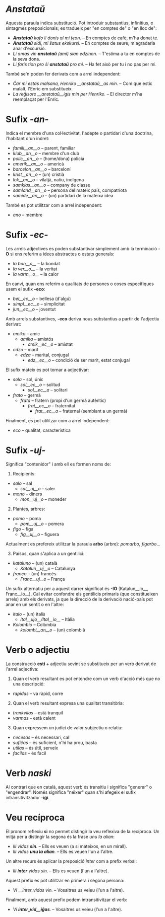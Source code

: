 # *Anstataŭ*

Aquesta paraula indica substitució. Pot introduir substantius, infinitius, o sintagmes preposicionals; es tradueix per "en comptes de" o "en lloc de":

- *__Anstataŭ__ kafo li donis al mi teon.*  – En comptes de cafè, m'ha donat te.
- *__Anstataŭ__ sidi, mi ŝatus ekskursi.*  – En comptes de seure, m'agradaria anar d'excursió.
- *Li amas vin __anstataŭ__ (ami) sian edzinon.*  – T'estima a tu en comptes de la seva dona.
- *Li faris tion pro ŝi __anstataŭ__ pro mi.*  – Ha fet això per tu i no pas per mi.

També se'n poden fer derivats com a arrel independent:

- *Ĉar mi estas malsana, Henriko __anstataŭ__as min.*  – Com que estic malalt, l'Enric em substitueix.
- *La reĝisoro __anstataŭ__igis min per Henriko.*  – El director m'ha reemplaçat per l'Enric.

# Sufix *-an-*

Indica el membre d'una col·lectivitat, l'adepte o partidari d'una doctrina, l'habitant d'un indret:

- *famili__an__o*  – parent, familiar
- *klub__an__o*    – membre d'un club
- *polic__an__o*  – (home/dona) policia
- *amerik__an__o*  – americà
- *barcelon__an__o*  – barceloní
- *krist__an__o*   – (un) cristià
- *lok__an__o*  – vilatjà, natiu, indígena
- *samklas__an__o*  – company de classe
- *samland__an__o* – persona del mateix país, compatriota
- *samide__an__o*  – (un) partidari de la mateixa idea

També es pot utilitzar com a arrel independent:
- *ano*  – membre

# Sufix *-ec-*

Les arrels adjectives es poden substantivar simplement amb la terminació __-O__ si ens referim a idees abstractes o estats generals:

- *la bon__o__*   – la bondat
- *la ver__o__*   – la veritat
- *la varm__o__*   – la calor

En canvi, quan ens referim a qualitats de persones o coses específiques usem el sufix __-eco__:
- *bel__ec__o*   – bellesa (d'algú)
- *simpl__ec__o* – simplicitat
- *jun__ec__o* – joventut 

Amb arrels substantives, __-eco__ deriva nous substantius a partir de l'adjectiu derivat:
- *amiko*   – amic
	- *amika*   – amistós
		- *amik__ec__o*  – amistat
- *edzo*   – marit
	- *edza*   – marital, conjugal
		- *edz__ec__o*  – condició de ser marit, estat conjugal

El sufix mateix es pot tornar a adjectivar:
- *sola*  – sol, únic
	- *sol__ec__o*   – solitud
		- *sol__ec__a*  – solitari
- *frato*   – germà
	- *frata*  – fratern (propi d'un germà autèntic)
		- *frat__ec__o*   – fraternitat
			- *frat__ec__a*  – fraternal (semblant a un germà)
	
Finalment, es pot utilitzar com a arrel independent:
- *eco*  – qualitat, característica



# Sufix *-uj-*

Significa "contenidor" i amb ell es formen noms de:

1) Recipients:
- *salo* – sal
	- *sal__uj__o* – saler
- *mono* – diners
	- *mon__uj__o* – moneder

2) Plantes, arbres:
- *pomo* – poma
	- *pom__uj__o* – pomera
- *figo* – figa
	- *fig__uj__o* – figuera

Actualment es prefereix utilitzar la paraula __arbo__ (arbre): *pomarbo, figarbo*...

3) Països, quan s'aplica a un gentilici:
- *kataluno* – (un) català	
	- *Katalun__uj__o* – Catalunya
- *franco* – (un) francès
	- *Franc__uj__o* – França

Un sufix alternatiu per a aquest darrer significat és __-IO__ (Katalun__io__, Franc__io__). Cal evitar confondre els gentilicis primaris (que constitueixen arrels) amb els derivats, ja que la direcció de la derivació nació-país pot anar en un sentit o en l'altre:

- *italo* – (un) italià
	- *Ital__ujo__/Ital__io__* – Itàlia
- *Kolombio* – Colòmbia
	- *kolombi__an__o* – (un) colombià

# Verb o adjectiu

La construcció __esti__ + adjectiu sovint se substitueix per un verb derivat de l'arrel adjectiva:

1) Quan el verb resultant es pot entendre com un verb d'acció més que no una descripció:
- *rapidas* – va ràpid, corre

2) Quan el verb resultant expresa una qualitat transitòria:
- *trankvilas* – està tranquil
- *varmas* – està calent

3) Quan expressem un judici de valor subjectiu o relatiu:
- *necesas* – és necessari, cal
- *sufiĉas* – és suficient, n'hi ha prou, basta
- *utilas* – és útil, serveix
- *facilas* – és fàcil

# Verb *naski*
Al contrari que en català, aquest verb és transitiu i significa "generar" o "engendrar". Només significa "néixer" quan s'hi afegeix el sufix intransitivitzador __-iĝi__.


# Veu recíproca

El pronom reflexiu __si__ no permet distingir la veu reflexiva de la recíproca. Un mitjà per a distingir la segona és la frase *unu la alian*:

- *Ili vidas __sin__.* – Ells es veuen (a si mateixos, en un mirall).
- *Ili vidas __unu la alian__.* – Ells es veuen l'un a l'altre.

Un altre recurs és aplicar la preposició *inter* com a prefix verbal:

- *Ili __inter__ vidas sin.* – Ells es veuen (l'un a l'altre).

Aquest prefix es pot utilitzar en primera i segona persona:

- *Vi __inter_vidas vin.* – Vosaltres us veieu (l'un a l'altre).

Finalment, amb aquest prefix podem intransitivitzar el verb:

- *Vi __inter_vid__iĝas__.* – Vosaltres us veieu (l'un a l'altre).
